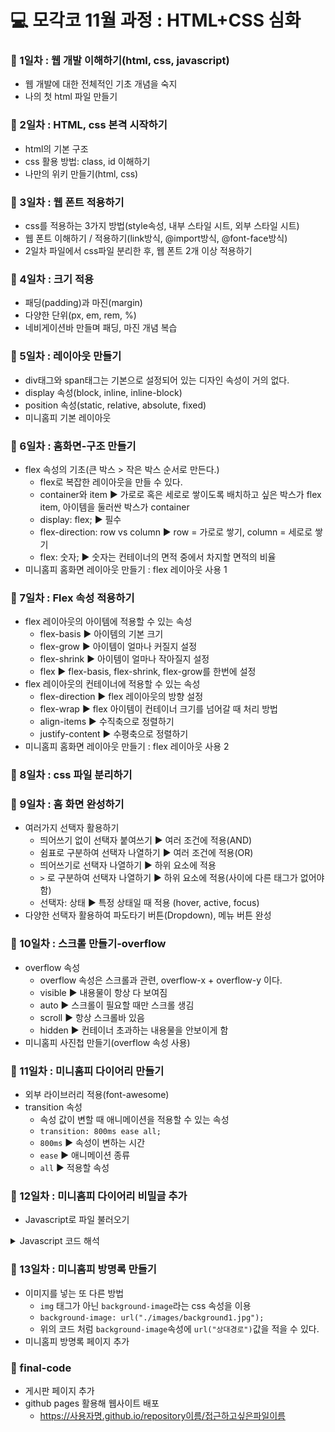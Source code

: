 # 💻 모각코 11월 과정 : HTML+CSS 심화

### 📌 1일차 : 웹 개발 이해하기(html, css, javascript)
- 웹 개발에 대한 전체적인 기초 개념을 숙지
- 나의 첫 html 파일 만들기

### 📌 2일차 : HTML, css 본격 시작하기
- html의 기본 구조
- css 활용 방법: class, id 이해하기
- 나만의 위키 만들기(html, css)

### 📌 3일차 : 웹 폰트 적용하기
- css를 적용하는 3가지 방법(style속성, 내부 스타일 시트, 외부 스타일 시트)
- 웹 폰트 이해하기 / 적용하기(link방식, @import방식, @font-face방식)
- 2일차 파일에서 css파일 분리한 후, 웹 폰트 2개 이상 적용하기

### 📌 4일차 : 크기 적용
- 패딩(padding)과 마진(margin)
- 다양한 단위(px, em, rem, %)
- 네비게이션바 만들며 패딩, 마진 개념 복습

### 📌 5일차 : 레이아웃 만들기
- div태그와 span태그는 기본으로 설정되어 있는 디자인 속성이 거의 없다.
- display 속성(block, inline, inline-block)
- position 속성(static, relative, absolute, fixed)
- 미니홈피 기본 레이아웃 

### 📌 6일차 : 홈화면-구조 만들기
- flex 속성의 기초(큰 박스 > 작은 박스 순서로 만든다.)
  - flex로 복잡한 레이아웃을 만들 수 있다.
  - container와 item ▶ 가로로 혹은 세로로 쌓이도록 배치하고 싶은 박스가 flex item, 아이템을 둘러싼 박스가 container
  - display: flex; ▶ 필수
  - flex-direction: row vs column ▶ row = 가로로 쌓기, column = 세로로 쌓기
  - flex: 숫자; ▶ 숫자는 컨테이너의 면적 중에서 차지할 면적의 비율
- 미니홈피 홈화면 레이아웃 만들기 : flex 레이아웃 사용 1

### 📌 7일차 : Flex 속성 적용하기
- flex 레이아웃의 아이템에 적용할 수 있는 속성
  - flex-basis ▶ 아이템의 기본 크기
  - flex-grow ▶ 아이템이 얼마나 커질지 설정
  - flex-shrink ▶ 아이템이 얼마나 작아질지 설정
  - flex ▶ flex-basis, flex-shrink, flex-grow를 한번에 설정
- flex 레이아웃의 컨테이너에 적용할 수 있는 속성
  - flex-direction ▶ flex 레이아웃의 방향 설정
  - flex-wrap ▶ flex 아이템이 컨테이너 크기를 넘어갈 때 처리 방법
  - align-items ▶ 수직축으로 정렬하기
  - justify-content ▶ 수평축으로 정렬하기
- 미니홈피 홈화면 레이아웃 만들기 : flex 레이아웃 사용 2

### 📌 8일차 : css 파일 분리하기

### 📌 9일차 : 홈 화면 완성하기
- 여러가지 선택자 활용하기
  - 띄어쓰기 없이 선택자 붙여쓰기 ▶ 여러 조건에 적용(AND)
  - 쉼표로 구분하여 선택자 나열하기 ▶ 여러 조건에 적용(OR)
  - 띄어쓰기로 선택자 나열하기 ▶ 하위 요소에 적용
  - `>` 로 구분하여 선택자 나열하기 ▶ 하위 요소에 적용(사이에 다른 태그가 없어야 함)
  - 선택자: 상태 ▶ 특정 상태일 때 적용 (hover, active, focus)
- 다양한 선택자 활용하여 파도타기 버튼(Dropdown), 메뉴 버튼 완성

### 📌 10일차 : 스크롤 만들기-overflow
- overflow 속성
  - overflow 속성은 스크롤과 관련, overflow-x + overflow-y 이다.
  - visible ▶ 내용물이 항상 다 보여짐
  - auto ▶ 스크롤이 필요할 때만 스크롤 생김
  - scroll ▶ 항상 스크롤바 있음
  - hidden ▶ 컨테이너 초과하는 내용물을 안보이게 함
- 미니홈피 사진첩 만들기(overflow 속성 사용)

### 📌 11일차 : 미니홈피 다이어리 만들기
- 외부 라이브러리 적용(font-awesome)
- transition 속성
  - 속성 값이 변할 때 애니메이션을 적용할 수 있는 속성
  - ```transition: 800ms ease all;```
  - ```800ms``` ▶ 속성이 변하는 시간
  - ```ease```  ▶ 애니메이션 종류
  - ```all```   ▶ 적용할 속성

### 📌 12일차 : 미니홈피 다이어리 비밀글 추가
- Javascript로 파일 불러오기
<details>
<summary>Javascript 코드 해석</summary>
<div markdown="1">

1) 버튼을 누르면 ```getTextFile```이라는 함수가 실행된다.

2) ```<input>``` 태그 요소 하나를 만들고, 해당 요소의 이름을 input이라고 붙인다. (변수명)

3) input 태그의 속성을 정해준다. (ex. ```input.type```)
이렇게 만들어주면 ```<input type="file" accept="text/plain" />```이라는 html 코드와 같아진다.

4) ```input.onchange```코드는 ```<input>``` 태그가 변화했을 때 (즉, 파일 열기 버튼을 눌러서 파일이 추가되었을 때) ```processFile```이라는 함수가 실행되고, ```processFile``` 함수의 인자(file)로 파일을 넘겨준다.

5) ```processFile``` 함수에서는 넘겨받은 file을 읽어서 표시한다.
파일을 읽을 수 있는 reader라는 변수를 만들고, uft-8 형식을 적용한다. (한글을 읽기 위함)

6) ```reader.onload```부분은 reader가 파일을 읽으면 function () { .... } 중괄호 안의 부분이 실행된다.
```document.getElementById("text")```를 통해 text라는 id를 가진 요소를 찾아
```~.innerText = reader.result``` 코드로 해당 요소의 innerText, 즉 텍스트를 reader가 읽은 결과 텍스트로 대체한다.

</div>
</details>

### 📌 13일차 : 미니홈피 방명록 만들기
- 이미지를 넣는 또 다른 방법
  - ```img``` 태그가 아닌 ```background-image```라는 css 속성을 이용
  - ```background-image: url("./images/background1.jpg");```
  - 위의 코드 처럼 ```background-image```속성에 ```url("상대경로")```값을 적을 수 있다.
- 미니홈피 방명록 페이지 추가

### 📌 final-code
- 게시판 페이지 추가
- github pages 활용해 웹사이트 배포
  - https://사용자명.github.io/repository이름/접근하고싶은파일이름